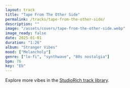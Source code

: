 ```yaml
---
layout: track
title: "Tape From The Other Side"
permalink: /tracks/tape-from-the-other-side/
description: ""
image: "/assets/covers/tape-from-the-other-side.webp"
image_ready: false
date: 2025-01-01
duration: "1:26"
album: "Stranger Vibes"
mood: ["Melancholy"]
genre: ["lo-fi", "synthwave", "80s nostalgia"]
bpm: 76
key: "Eb"
---
```


Explore more vibes in the [StudioRich track library](/tracks/).
